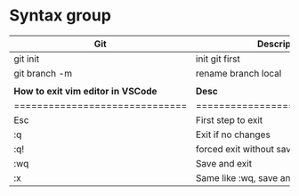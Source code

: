 # Syntax group

| **Git**                              | **Description**                |
| ------------------------------------ | ------------------------------ |
| git init                             | init git first                 |
| git branch -m <new-branch-name>      | rename branch local            |
|                                      |                                |
| **How to exit vim editor in VSCode** | **Desc**                       |
| ==============================       | ============================== |
| Esc                                  | First step to exit             |
| :q                                   | Exit if no changes             |
| :q!                                  | forced exit without saving     |
| :wq                                  | Save and exit                  |
| :x                                   | Same like :wq, save and exit   |
